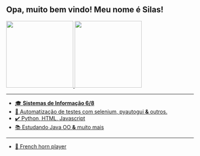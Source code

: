 ## Opa, muito bem vindo! Meu nome é Silas!

<div>
<a href="https://github.com/SilasPDJ">
<img height="180em" src="https://github-readme-stats.vercel.app/api/top-langs/?username=SilasPDJ&layout=compact&langs_count=7&theme=dracula"/>
<img height="180em" src="https://github-readme-stats.vercel.app/api?username=SilasPDJ&show_icons=true&theme=dracula&include_all_commits=true&count_private=true"/>
</div>
  
  <!---
- 🔭 I’m currently working on ...
- 🌱 I’m currently learning ...
- 👯 I’m looking to collaborate on ...
- 🤔 I’m looking for help with ...
- 💬 Ask me about ...
- 📫 How to reach me: ...
- 😄 Pronouns: ...
- ⚡ Fun fact: ...
https://github-emoji-picker.vercel.app/
-->
---
- 🎓 **Sistemas de Informação 6/8** 
- 🤖 Automatização de testes com selenium, pyautogui **&** outros. 
- ✔️ Python, HTML, Javascript
- 📚 Estudando Java OO **&** muito mais
---  
- 📯 French horn player
